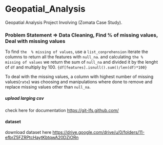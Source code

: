 # Geopatial_Analysis
Geopatial Analysis Project Involving (Zomata Case Study).


### Problem Statement => Data Cleaning, Find % of missing values, Deal with missing values

To find `the  % missing of values`, use a `list_conprehension` iterate the columns to return all the features with `null_na`. and calculating `the % missing of values` we return the sum of `null_na` and divided it by the lenght of `df` and multiply by 100. `{df[features].isnull().sum()/len(df)*100}` 

To deal with the missing values, a column with highest number of  missing values(`rate`) was choosing and manipulations where done to remove and replace missing values other than `null_na`. 

##### upload larging csv
check here for documentation https://git-lfs.github.com/

#### dataset
download dataset here https://drive.google.com/drive/u/0/folders/11-efbrZ5FZRPtcHaytKbtqwA20DZiORn
